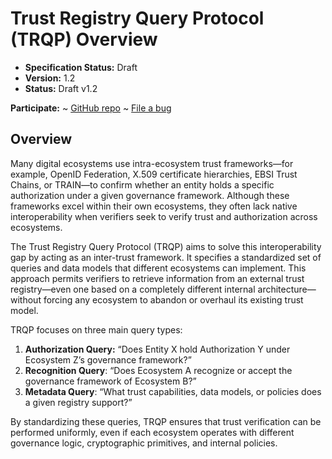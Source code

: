 **Trust Registry Query Protocol (TRQP) Overview**
==================

- **Specification Status:** Draft
- **Version:** 1.2 
- **Status:** Draft v1.2 

**Participate:**
~ [GitHub repo](https://github.com/trustoverip/tswg-trust-registry-protocol/tree/main)
~ [File a bug](https://github.com/trustoverip/tswg-trust-registry-protocol/issues)

## Overview

Many digital ecosystems use intra-ecosystem trust frameworks—for example, OpenID
Federation, X.509 certificate hierarchies, EBSI Trust Chains, or TRAIN—to
confirm whether an entity holds a specific authorization under a given
governance framework. Although these frameworks excel within their own
ecosystems, they often lack native interoperability when verifiers seek to
verify trust and authorization across ecosystems.

The Trust Registry Query Protocol (TRQP) aims to solve this interoperability gap
by acting as an inter-trust framework. It specifies a standardized set of
queries and data models that different ecosystems can implement. This approach
permits verifiers to retrieve information from an external trust registry—even
one based on a completely different internal architecture—without forcing any
ecosystem to abandon or overhaul its existing trust model.

TRQP focuses on three main query types:

1. **Authorization Query:** “Does Entity X hold Authorization Y under Ecosystem
 Z’s governance framework?”
2. **Recognition Query**: “Does Ecosystem A recognize or accept the governance
 framework of Ecosystem B?”
3. **Metadata Query**: “What trust capabilities, data models, or policies does a
 given registry support?”

By standardizing these queries, TRQP ensures that trust verification can be
performed uniformly, even if each ecosystem operates with different governance
logic, cryptographic primitives, and internal policies.
